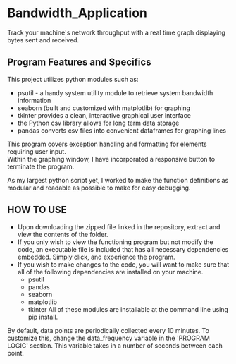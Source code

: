 # Bandwidth_Application
Track your machine's network throughput with a real time graph displaying bytes sent and received.
## Program Features and Specifics
This project utilizes python modules such as:
- psutil - a handy system utility module to retrieve system bandwidth information
- seaborn (built and customized with matplotlib) for graphing
- tkinter provides a clean, interactive graphical user interface
- the Python csv library allows for long term data storage
- pandas converts csv files into convenient dataframes for graphing lines

This program covers exception handling and formatting for elements requiring user input.  
Within the graphing window, I have incorporated a responsive button to terminate the program.  
  
As my largest python script yet, I worked to make the function definitions as modular and readable as possible to make for easy debugging.  

## HOW TO USE
- Upon downloading the zipped file linked in the repository, extract and view the contents of the folder. 
- If you only wish to view the functioning program but not modify the code, an executable file is included that has all necessary dependencies embedded. Simply click, and experience the program. 
- If you wish to make changes to the code, you will want to make sure that all of the following dependencies are installed on your machine.
  - psutil
  - pandas
  - seaborn
  - matplotlib
  - tkinter
All of these modules are installable at the command line using pip install.  
  
By default, data points are periodically collected every 10 minutes. To customize this, change the data_frequency variable in the  'PROGRAM LOGIC' section. This variable takes in a number of seconds between each point. 
